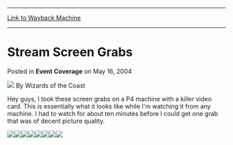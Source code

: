
---
[Link to Wayback Machine](https://web.archive.org/web/20220128115036/https://magic.wizards.com/en/articles/archive/event-coverage/stream-screen-grabs-2004-05-16)

[_metadata_:author]:- "Wizards of the Coast"
[_metadata_:description]:- "Hey guys, I took these screen grabs on a P4 machine with a killer video card. This is essentially what it looks like while I'm watching it from any machine. I had to watch for about ten minutes before I could get one grab that was of decent picture quality."
[_metadata_:generator]:- "Drupal 7 (http://drupal.org)"
[_metadata_:node]:- "547441"
[_metadata_:publish_date]:- "2004-05-16"
[_metadata_:source]:- "div-main-content"
[_metadata_:title]:- "Stream Screen Grabs"
[_metadata_:wayback_capture_timestamp]:- "2022-01-28 11:50:36"
[_metadata_:wayback_raw_url]:- "https://web.archive.org/web/20220128115036id_/https://magic.wizards.com/en/articles/archive/event-coverage/stream-screen-grabs-2004-05-16"
[_metadata_:wayback_url]:- "https://magic.wizards.com/en/articles/archive/event-coverage/stream-screen-grabs-2004-05-16"
---


Stream Screen Grabs
===================



 Posted in **Event Coverage**
 on May 16, 2004 






![](https://media.magic.wizards.com/styles/auth_small/public/images/person/wizards_author.jpg)
By Wizards of the Coast











Hey guys, I took these screen grabs on a P4 machine with a killer video card. This is essentially what it looks like while I'm watching it from any machine. I had to watch for about ten minutes before I could get one grab that was of decent picture quality.


![](https://media.magic.wizards.com/image_legacy_migration/sideboard/images/ptsd04/1.jpg)![](https://media.magic.wizards.com/image_legacy_migration/sideboard/images/ptsd04/2.jpg)![](https://media.magic.wizards.com/image_legacy_migration/sideboard/images/ptsd04/3.jpg)![](https://media.magic.wizards.com/image_legacy_migration/sideboard/images/ptsd04/4.jpg)![](https://media.magic.wizards.com/image_legacy_migration/sideboard/images/ptsd04/5.jpg)![](https://media.magic.wizards.com/image_legacy_migration/sideboard/images/ptsd04/6.jpg)![](https://media.magic.wizards.com/image_legacy_migration/sideboard/images/ptsd04/7.jpg)![](https://media.magic.wizards.com/image_legacy_migration/sideboard/images/ptsd04/8.jpg)





